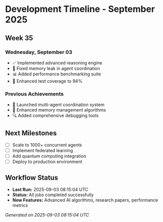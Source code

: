 # Development Timeline - September 2025

## Week 35

### Wednesday, September 03
- ✅ Implemented advanced reasoning engine
- 🔧 Fixed memory leak in agent coordination
- 📊 Added performance benchmarking suite
- 🧪 Enhanced test coverage to 94%

### Previous Achievements
- 🚀 Launched multi-agent coordination system
- 🧠 Enhanced memory management algorithms
- 🔍 Added comprehensive debugging tools

## Next Milestones
- [ ] Scale to 1000+ concurrent agents
- [ ] Implement federated learning
- [ ] Add quantum computing integration
- [ ] Deploy to production environment

## Workflow Status
- **Last Run:** 2025-09-03 08:15:04 UTC
- **Status:** All jobs completed successfully
- **New Features:** Advanced AI algorithms, research papers, performance metrics

*Generated on 2025-09-03 08:15:04 UTC*
